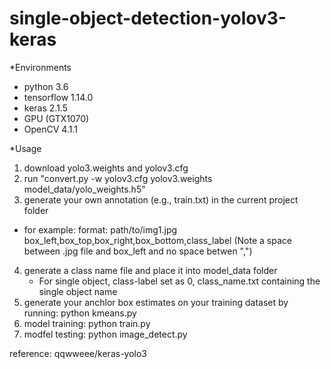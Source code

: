 # single-object-detection-yolov3-keras

*Environments

 * python 3.6
 * tensorflow 1.14.0
 * keras 2.1.5
 * GPU (GTX1070)
 * OpenCV 4.1.1
 
*Usage
 1. download yolo3.weights and yolov3.cfg 
 2. run "convert.py  -w yolov3.cfg yolov3.weights model_data/yolo_weights.h5"
 3. generate your own annotation (e.g., train.txt) in the current project folder
   * for example:
    format: path/to/img1.jpg box_left,box_top,box_right,box_bottom,class_label (Note a space between .jpg file and box_left and no space betwen ",")
 4. generate a class name file and place it into model_data folder
    * For single object, class-label set as 0, class_name.txt containing the single object name
 5. generate your anchlor box estimates on your training dataset by running: python kmeans.py
 6. model training:  python train.py
 7. modfel testing:  python image_detect.py
 
 
  reference: qqwweee/keras-yolo3
 
